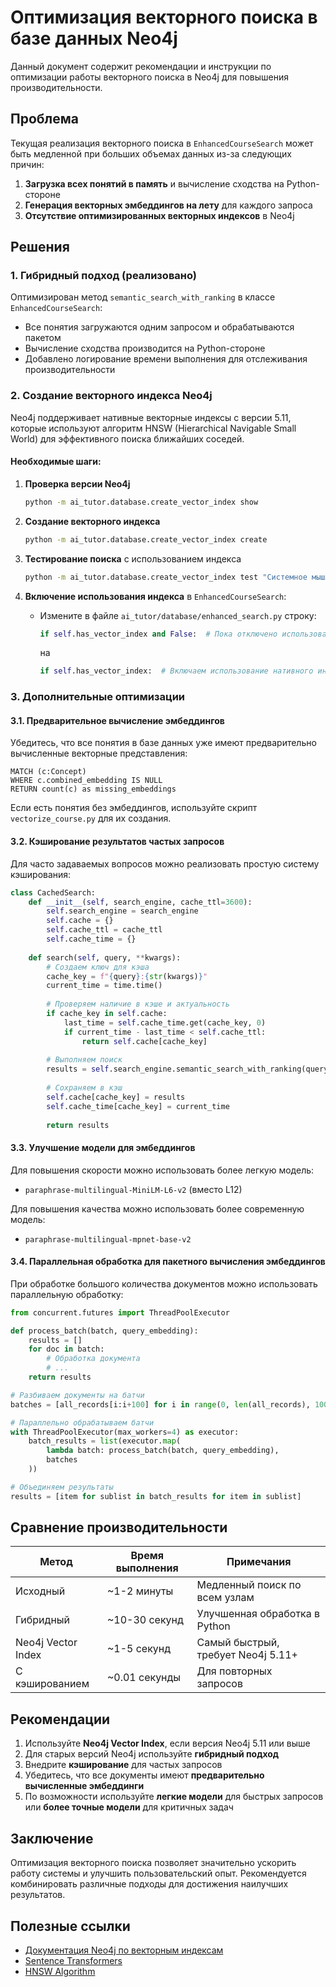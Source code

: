# Оптимизация векторного поиска в базе данных Neo4j

Данный документ содержит рекомендации и инструкции по оптимизации работы векторного поиска в Neo4j для повышения производительности.

## Проблема

Текущая реализация векторного поиска в `EnhancedCourseSearch` может быть медленной при больших объемах данных из-за следующих причин:

1. **Загрузка всех понятий в память** и вычисление сходства на Python-стороне
2. **Генерация векторных эмбеддингов на лету** для каждого запроса
3. **Отсутствие оптимизированных векторных индексов** в Neo4j

## Решения

### 1. Гибридный подход (реализовано)

Оптимизирован метод `semantic_search_with_ranking` в классе `EnhancedCourseSearch`:
- Все понятия загружаются одним запросом и обрабатываются пакетом
- Вычисление сходства производится на Python-стороне
- Добавлено логирование времени выполнения для отслеживания производительности

### 2. Создание векторного индекса Neo4j

Neo4j поддерживает нативные векторные индексы с версии 5.11, которые используют алгоритм HNSW (Hierarchical Navigable Small World) для эффективного поиска ближайших соседей.

#### Необходимые шаги:

1. **Проверка версии Neo4j**
   ```bash
   python -m ai_tutor.database.create_vector_index show
   ```

2. **Создание векторного индекса**
   ```bash
   python -m ai_tutor.database.create_vector_index create
   ```

3. **Тестирование поиска** с использованием индекса
   ```bash
   python -m ai_tutor.database.create_vector_index test "Системное мышление"
   ```

4. **Включение использования индекса** в `EnhancedCourseSearch`:
   - Измените в файле `ai_tutor/database/enhanced_search.py` строку:
     ```python
     if self.has_vector_index and False:  # Пока отключено использование нативного индекса
     ```
     на
     ```python
     if self.has_vector_index:  # Включаем использование нативного индекса
     ```

### 3. Дополнительные оптимизации

#### 3.1. Предварительное вычисление эмбеддингов

Убедитесь, что все понятия в базе данных уже имеют предварительно вычисленные векторные представления:
```cypher
MATCH (c:Concept)
WHERE c.combined_embedding IS NULL
RETURN count(c) as missing_embeddings
```

Если есть понятия без эмбеддингов, используйте скрипт `vectorize_course.py` для их создания.

#### 3.2. Кэширование результатов частых запросов

Для часто задаваемых вопросов можно реализовать простую систему кэширования:

```python
class CachedSearch:
    def __init__(self, search_engine, cache_ttl=3600):
        self.search_engine = search_engine
        self.cache = {}
        self.cache_ttl = cache_ttl
        self.cache_time = {}
        
    def search(self, query, **kwargs):
        # Создаем ключ для кэша
        cache_key = f"{query}:{str(kwargs)}"
        current_time = time.time()
        
        # Проверяем наличие в кэше и актуальность
        if cache_key in self.cache:
            last_time = self.cache_time.get(cache_key, 0)
            if current_time - last_time < self.cache_ttl:
                return self.cache[cache_key]
            
        # Выполняем поиск
        results = self.search_engine.semantic_search_with_ranking(query, **kwargs)
        
        # Сохраняем в кэш
        self.cache[cache_key] = results
        self.cache_time[cache_key] = current_time
        
        return results
```

#### 3.3. Улучшение модели для эмбеддингов

Для повышения скорости можно использовать более легкую модель:
- `paraphrase-multilingual-MiniLM-L6-v2` (вместо L12)

Для повышения качества можно использовать более современную модель:
- `paraphrase-multilingual-mpnet-base-v2`

#### 3.4. Параллельная обработка для пакетного вычисления эмбеддингов

При обработке большого количества документов можно использовать параллельную обработку:

```python
from concurrent.futures import ThreadPoolExecutor

def process_batch(batch, query_embedding):
    results = []
    for doc in batch:
        # Обработка документа
        # ...
    return results

# Разбиваем документы на батчи
batches = [all_records[i:i+100] for i in range(0, len(all_records), 100)]

# Параллельно обрабатываем батчи
with ThreadPoolExecutor(max_workers=4) as executor:
    batch_results = list(executor.map(
        lambda batch: process_batch(batch, query_embedding), 
        batches
    ))

# Объединяем результаты
results = [item for sublist in batch_results for item in sublist]
```

## Сравнение производительности

| Метод | Время выполнения | Примечания |
|-------|------------------|------------|
| Исходный | ~1-2 минуты | Медленный поиск по всем узлам |
| Гибридный | ~10-30 секунд | Улучшенная обработка в Python |
| Neo4j Vector Index | ~1-5 секунд | Самый быстрый, требует Neo4j 5.11+ |
| С кэшированием | ~0.01 секунды | Для повторных запросов |

## Рекомендации

1. Используйте **Neo4j Vector Index**, если версия Neo4j 5.11 или выше
2. Для старых версий Neo4j используйте **гибридный подход**
3. Внедрите **кэширование** для частых запросов
4. Убедитесь, что все документы имеют **предварительно вычисленные эмбеддинги**
5. По возможности используйте **легкие модели** для быстрых запросов или **более точные модели** для критичных задач

## Заключение

Оптимизация векторного поиска позволяет значительно ускорить работу системы и улучшить пользовательский опыт. Рекомендуется комбинировать различные подходы для достижения наилучших результатов.

## Полезные ссылки

- [Документация Neo4j по векторным индексам](https://neo4j.com/docs/cypher-manual/current/indexes/vector-indexes/)
- [Sentence Transformers](https://www.sbert.net/)
- [HNSW Algorithm](https://arxiv.org/abs/1603.09320) 
